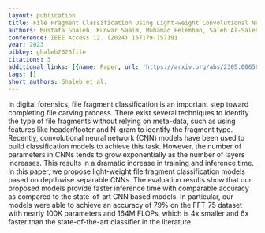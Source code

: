 ```yaml
---
layout: publication
title: File Fragment Classification Using Light-weight Convolutional Neural Networks
authors: Mustafa Ghaleb, Kunwar Saaim, Muhamad Felemban, Saleh Al-Saleh, Ahmad Al-Mulhem
conference: IEEE Access.12. (2024) 157179-157191
year: 2023
bibkey: ghaleb2023file
citations: 3
additional_links: [{name: Paper, url: 'https://arxiv.org/abs/2305.00656'}]
tags: []
short_authors: Ghaleb et al.
---
```

In digital forensics, file fragment classification is an important step
toward completing file carving process. There exist several techniques to
identify the type of file fragments without relying on meta-data, such as using
features like header/footer and N-gram to identify the fragment type. Recently,
convolutional neural network (CNN) models have been used to build
classification models to achieve this task. However, the number of parameters
in CNNs tends to grow exponentially as the number of layers increases. This
results in a dramatic increase in training and inference time. In this paper,
we propose light-weight file fragment classification models based on depthwise
separable CNNs. The evaluation results show that our proposed models provide
faster inference time with comparable accuracy as compared to the state-of-art
CNN based models. In particular, our models were able to achieve an accuracy of
79% on the FFT-75 dataset with nearly 100K parameters and 164M FLOPs, which is
4x smaller and 6x faster than the state-of-the-art classifier in the
literature.